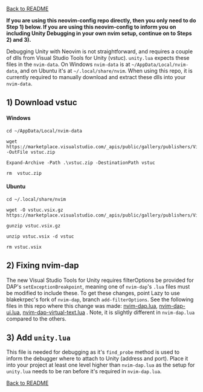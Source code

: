 [Back to README](../README.md)

**If you are using this neovim-config repo directly, then you only need to do Step 1) below. If you are using this neovim-config to inform you on including Unity Debugging in your own nvim setup, continue on to Steps 2) and 3).**

Debugging Unity with Neovim is not straightforward, and requires a couple of dlls from Visual Studio Tools for Unity (vstuc). `unity.lua` expects these files in the `nvim-data`. On Windows `nvim-data` is at `~/AppData/Local/nvim-data`, and on Ubuntu it's at `~/.local/share/nvim`. When using this repo, it is currently required to manually download and extract these dlls into your `nvim-data`.

## 1) Download vstuc

#### Windows
```
cd ~/AppData/Local/nvim-data
```
```
wget https://marketplace.visualstudio.com/_apis/public/gallery/publishers/VisualStudioToolsForUnity/vsextensions/vstuc/1.0.4/vspackage -OutFile vstuc.zip
```
```
Expand-Archive -Path .\vstuc.zip -DestinationPath vstuc
```
```
rm  vstuc.zip
```

#### Ubuntu
```
cd ~/.local/share/nvim
```
```
wget -O vstuc.vsix.gz https://marketplace.visualstudio.com/_apis/public/gallery/publishers/VisualStudioToolsForUnity/vsextensions/vstuc/1.0.4/vspackage
```
```
gunzip vstuc.vsix.gz
```
```
unzip vstuc.vsix -d vstuc
```
```
rm vstuc.vsix
```


## 2) Fixing nvim-dap

The new Visual Studio Tools for Unity requires filterOptions be provided for DAP's `setExceptionBreakpoint`, meaning one of `nvim-dap`'s `.lua` files must be modified to include these. To get these changes, point Lazy to use blakekrpec's fork of `nvim-dap`, branch `add-filterOptions`. See the following files in this repo where this change was made: [nvim-dap.lua](../lua/plugins/nvim-dap.lua), [nvim-dap-ui.lua](../lua/plugins/nvim-dap-ui.lua), [nvim-dap-virtual-text.lua](../lua/plugins/nvim-dap-virtual-text.lua) . Note, it is slightly different in `nvim-dap.lua` compared to the others.

## 3) Add `unity.lua`

This file is needed for debugging as it's `find_probe` method is used to inform the debugger where to attach to Unity (address and port). Place it into your project at least one level higher than `nvim-dap.lua` as the setup for `unity.lua` needs to be ran before it's required in `nvim-dap.lua`.

[Back to README](../README.md)
